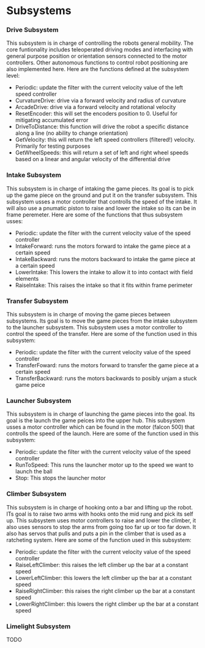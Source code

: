 # Subsystems

### Drive Subsystem
This subsystem is in charge of controlling the robots general mobility. The core funtionality includes teleoperated driving modes and interfacing with general purpose position or orientation sensors connected to the motor controllers. Other autonomous functions to control robot positioning are also implemented here. Here are the functions defined at the subsystem level:
- Periodic: update the filter with the current velocity value of the left speed controller
- CurvatureDrive: drive via a forward velocity and radius of curvature
- ArcadeDrive: drive via a forward velocity and rotational velocity
- ResetEncoder: this will set the encoders position to 0. Useful for mitigating accumulated error
- DriveToDistance: this function will drive the robot a specific distance along a line (no ability to change orientation)
- GetVelocity: this will return the left speed controllers (filtered!) velocity. Primarily for testing purposes
- GetWheelSpeeds: this will return a set of left and right wheel speeds based on a linear and angular velocity of the differential drive

### Intake Subsystem
This subsystem is in charge of intaking the game pieces. Its goal is to pick up the game piece on the ground and put it on the transfer subsystem. This subsystem usses a motor controller that controlls the speed of the intake. It will also use a pnumatic piston to raise and lower the intake so its can be in frame peremeter. Here are some of the functions that thus subsystem usses:
- Periodic: update the filter with the current velocity value of the speed controller
- IntakeForward: runs the motors forward to intake the game piece at a certain speed
- IntakeBackward: runs the motors backward to intake the game piece at a certain speed
- LowerIntake: This lowers the intake to allow it to into contact with field elements
- RaiseIntake: This raises the intake so that it fits within frame perimeter

### Transfer Subsystem
This subsystem is in charge of moving the game pieces between subsystems. Its goal is to move the game pieces from the intake subsystem to the launcher subsystem. This subsystem uses a motor controller to control the speed of the transfer. Here are some of the function used in this subsystem:
- Periodic: update the filter with the current velocity value of the speed controller
- TransferFoward: runs the motors forward to transfer the game piece at a certain speed
- TransferBackward: runs the motors backwards to posibly unjam a stuck game peice

### Launcher Subsystem
This subsystem is in charge of launching the game pieces into the goal. Its goal is the launch the game peices into the upper hub. This subsystem usses a motor controller which can be found in the motor (falcon 500) that controlls the speed of the launch. Here are some of the function used in this subsystem:
- Periodic: update the filter with the current velocity value of the speed controller
- RunToSpeed: This runs the launcher motor up to the speed we want to launch the ball
- Stop: This stops the launcher motor

### Climber Subsystem
This subsystem is in charge of hooking onto a bar and lifting up the robot. ITs goal is to raise two arms with hooks onto the mid rung and pick its self up. This subsystem uses motor controllers to raise and lower the climber, it also uses sensors to stop the arms from going too far up or too far down. It also has servos that pulls and puts a pin in the climber that is used as a ratcheting system. Here are some of the function used in this subsystem:
- Periodic: update the filter with the current velocity value of the speed controller
- RaiseLeftClimber: this raises the left climber up the bar at a constant speed
- LowerLeftClimber: this lowers the left climber up the bar at a constant speed
- RaiseRightClimber: this raises the right climber up the bar at a constant speed
- LowerRightClimber: this lowers the right climber up the bar at a constant speed

### Limelight Subsystem
TODO
